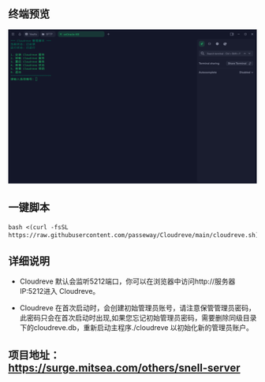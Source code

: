 ## 终端预览

![preview](预览.png)

## 一键脚本
```
bash <(curl -fsSL https://raw.githubusercontent.com/passeway/Cloudreve/main/cloudreve.sh)
```
## 详细说明
- Cloudreve 默认会监听5212端口，你可以在浏览器中访问http://服务器IP:5212进入 Cloudreve。

- Cloudreve 在首次启动时，会创建初始管理员账号，请注意保管管理员密码，此密码只会在首次启动时出现,如果您忘记初始管理员密码，需要删除同级目录下的cloudreve.db，重新启动主程序./cloudreve 以初始化新的管理员账户。

## 项目地址：https://surge.mitsea.com/others/snell-server
